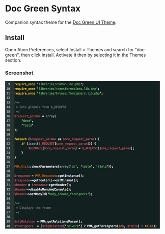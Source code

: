 # Doc Green Syntax

Companion syntax theme for the [Doc Green UI Theme](https://atom.io/themes/doc-green-ui).

## Install

Open Atom Preferences, select Install > Themes and search for "doc-green", then click install. Activate it then by selecting it in the Themes section.

### Screenshot

![A screenshot of your theme](https://github.com/pkrll/doc-green-syntax/blob/master/doc-green-syntax-preview.png?raw=true)

